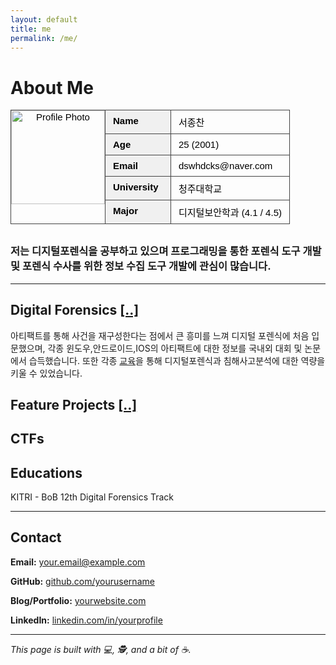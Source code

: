 ```yaml
---
layout: default
title: me
permalink: /me/
---
```


<style>
  .resume-header {
    width: 100%;
    max-width: 800px;
    border-collapse: collapse;
    margin-bottom: 30px;
    font-family: Arial, sans-serif;
    font-size: 15px;
    color: #000;
  }

  .resume-header td {
    border: 1px solid #444;
    padding: 8px 12px;
    vertical-align: top;
  }

  .resume-photo {
    width: 150px;
    object-fit: cover;
    display: block;
  }

  .resume-label {
    width: 80px;
    font-weight: bold;
    background-color: #f0f0f0;
  }
  .p{
    padding:0px !important;
  }
</style>

# <a name="top"></a>About Me

<table class="resume-header">
  <tr>
    <td rowspan="5" style="width: 100px; text-align: center;" class="p">
      <img src="https://faper2.notion.site/image/attachment%3A4a7c1131-54a1-44cc-a72b-b28dc93ed608%3Ae4_%EC%84%9C%EC%A2%85%EC%B0%AC_%EC%B7%A8%EC%97%85%EB%B0%98%EB%AA%85.jpg?table=block&id=1aec1f21-d119-8026-9b4d-d667848d0c3d&spaceId=cd485a0c-9bcc-4cc8-9808-b661dd831ab4&width=380&userId=&cache=v2" class="resume-photo" alt="Profile Photo">
    </td>
    <td class="resume-label">Name</td>
    <td>서종찬</td>
  </tr>
  <tr>
    <td class="resume-label">Age</td>
    <td>25 (2001)</td>
  </tr>
  <tr>
    <td class="resume-label">Email</td>
    <td>dswhdcks@naver.com</td>
  </tr>
  <tr>
    <td class="resume-label">University</td>
    <td>청주대학교</td>
  </tr>
  <tr>
    <td class="resume-label">Major</td>
    <td>디지털보안학과 (4.1 / 4.5)</td>
  </tr>
</table>

### 저는 디지털포렌식을 공부하고 있으며 프로그래밍을 통한 포렌식 도구 개발 및 포렌식 수사를 위한 정보 수집 도구 개발에 관심이 많습니다.

<hr>

## Digital Forensics [[..]](#top)

아티팩트를 통해 사건을 재구성한다는 점에서 큰 흥미를 느껴 디지털 포렌식에 처음 입문했으며, 각종 윈도우,안드로이드,IOS의 아티팩트에 대한 정보를 국내외 대회 및 논문에서 습득했습니다. 또한 각종 [교육](#edu)을 통해 디지털포렌식과 침해사고분석에 대한 역량을 키울 수 있었습니다.

## Feature Projects [[..]](#top)

## CTFs <a name='ctf'></a>

## Educations<a name="edu"></a>

KITRI - BoB 12th Digital Forensics Track

---

## Contact

**Email:** your.email@example.com

**GitHub:** [github.com/yourusername](https://github.com/yourusername)

**Blog/Portfolio:** [yourwebsite.com](https://yourwebsite.com)

**LinkedIn:** [linkedin.com/in/yourprofile](https://linkedin.com/in/yourprofile)

---

_This page is built with 💻, 🕵️, and a bit of ☕._
